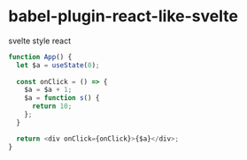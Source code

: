 # babel-plugin-react-like-svelte
svelte style react


```js
function App() {
  let $a = useState(0);
  
  const onClick = () => {
    $a = $a + 1;
    $a = function s() {
      return 10;
    };
  }

  return <div onClick={onClick}>{$a}</div>;
}

```
